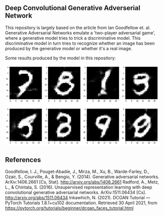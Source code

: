 ## Deep Convolutional Generative Adverserial Network

This repository is largely based on the article from Ian Goodfellow et. al. Generative Adversarial Networks emulate a 'two-player adversarial game', where a generative model tries to trick a discriminative model. This discriminative model in turn tries to recognize whether an image has been produced by the generative model or whether it's a real image. 

Some results produced by the model in this repository:

![alt text](https://github.com/TimVeenboer/DCGANnotebook/blob/master/customdigits.png)

## References

Goodfellow, I. J., Pouget-Abadie, J., Mirza, M., Xu, B., Warde-Farley, D., Ozair, S., Courville, A., & Bengio, Y. (2014). Generative adversarial networks. ArXiv:1406.2661 [Cs, Stat]. http://arxiv.org/abs/1406.2661
Radford, A., Metz, L., & Chintala, S. (2016). Unsupervised representation learning with deep convolutional generative adversarial networks. ArXiv:1511.06434 [Cs]. http://arxiv.org/abs/1511.06434
Inkawhich, N. (2021). DCGAN Tutorial — PyTorch Tutorials 1.8.1+cu102 documentation. Retrieved 30 April 2021, from https://pytorch.org/tutorials/beginner/dcgan_faces_tutorial.html

